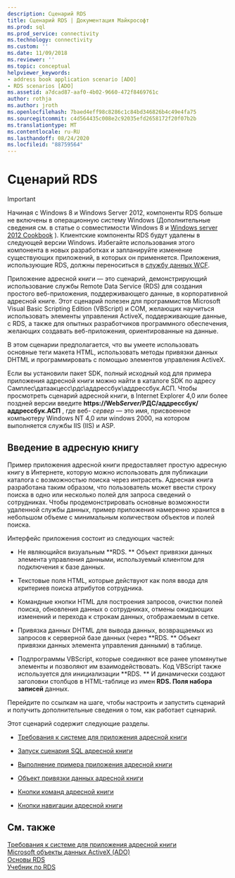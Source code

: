 ```yaml
---
description: Сценарий RDS
title: Сценарий RDS | Документация Майкрософт
ms.prod: sql
ms.prod_service: connectivity
ms.technology: connectivity
ms.custom: ''
ms.date: 11/09/2018
ms.reviewer: ''
ms.topic: conceptual
helpviewer_keywords:
- address book application scenario [ADO]
- RDS scenarios [ADO]
ms.assetid: a7dcad87-aaf0-4b02-9660-472f8469761c
author: rothja
ms.author: jroth
ms.openlocfilehash: 7baed4eff98c8286c1c84bd346826b4c49e4fa75
ms.sourcegitcommit: c4d564435c008e2c92035efd2658172f20f07b2b
ms.translationtype: MT
ms.contentlocale: ru-RU
ms.lasthandoff: 08/24/2020
ms.locfileid: "88759564"
---
```

# <a name="rds-scenario"></a>Сценарий RDS
> [!IMPORTANT]
>  Начиная с Windows 8 и Windows Server 2012, компоненты RDS больше не включены в операционную систему Windows (Дополнительные сведения см. в статье о совместимости Windows 8 и [Windows server 2012 Cookbook](https://www.microsoft.com/download/details.aspx?id=27416) ). Клиентские компоненты RDS будут удалены в следующей версии Windows. Избегайте использования этого компонента в новых разработках и запланируйте изменение существующих приложений, в которых он применяется. Приложения, использующие RDS, должны переноситься в [службу данных WCF](https://go.microsoft.com/fwlink/?LinkId=199565).  
  
 Приложение адресной книги — это сценарий, демонстрирующий использование службы Remote Data Service (RDS) для создания простого веб-приложения, поддерживающего данные, в корпоративной адресной книге. Этот сценарий полезен для программистов Microsoft Visual Basic Scripting Edition (VBScript) и COM, желающих научиться использовать элементы управления ActiveX, поддерживающие данные, с RDS, а также для опытных разработчиков программного обеспечения, желающих создавать веб-приложения, ориентированные на данные.  
  
 В этом сценарии предполагается, что вы умеете использовать основные теги макета HTML, использовать методы привязки данных DHTML и программировать с помощью элементов управления ActiveX.  
  
 Если вы установили пакет SDK, полный исходный код для примера приложения адресной книги можно найти в каталоге SDK по адресу Самплес\датаакцесс\рдс\аддрессбук\аддрессбук.АСП. Чтобы просмотреть сценарий адресной книги, в Internet Explorer 4,0 или более поздней версии введите **https://Web*Server*/РДС/аддрессбук/аддрессбук.АСП** , где веб- *сервер* — это имя, присвоенное компьютеру Windows NT 4,0 или windows 2000, на котором выполняется службы IIS (IIS) и ASP.  
  
## <a name="introduction-to-address-book"></a>Введение в адресную книгу  
 Пример приложения адресной книги предоставляет простую адресную книгу в Интернете, которую можно использовать для публикации каталога с возможностью поиска через интрасеть. Адресная книга разработана таким образом, что пользователь может ввести строку поиска в одно или несколько полей для запроса сведений о сотрудниках. Чтобы продемонстрировать основные возможности удаленной службы данных, пример приложения намеренно хранится в небольшом объеме с минимальным количеством объектов и полей поиска.  
  
 Интерфейс приложения состоит из следующих частей:  
  
-   Не являющийся визуальным **RDS. ** Объект привязки данных элемента управления данными, используемый клиентом для подключения к базе данных.  
  
-   Текстовые поля HTML, которые действуют как поля ввода для критериев поиска атрибутов сотрудника.  
  
-   Командные кнопки HTML для построения запросов, очистки полей поиска, обновления данных о сотрудниках, отмены ожидающих изменений и перехода к строкам данных, отображаемым в сетке.  
  
-   Привязка данных DHTML для вывода данных, возвращаемых из запросов к серверной базе данных (через **RDS. ** Объект привязки данных элемента управления данными) в таблице.  
  
-   Подпрограммы VBScript, которые соединяют все ранее упомянутые элементы и позволяют им взаимодействовать. Код VBScript также используется для инициализации **RDS. ** И динамически создают заголовки столбцов в HTML-таблице из имен **RDS. Поля набора записей** данных.  
  
 Перейдите по ссылкам на шаге, чтобы настроить и запустить сценарий и получить дополнительные сведения о том, как работает сценарий.  
  
 Этот сценарий содержит следующие разделы.  
  
-   [Требования к системе для приложения адресной книги](./system-requirements-for-the-address-book-application.md)  
  
-   [Запуск сценария SQL адресной книги](./running-the-address-book-sql-script.md)  
  
-   [Выполнение примера приложения адресной книги](./running-the-address-book-sample-application.md)  
  
-   [Объект привязки данных адресной книги](./address-book-data-binding-object.md)  
  
-   [Кнопки команд адресной книги](./address-book-command-buttons.md)  
  
-   [Кнопки навигации адресной книги](./address-book-navigation-buttons.md)  
  
## <a name="see-also"></a>См. также  
 [Требования к системе для приложения адресной книги](./system-requirements-for-the-address-book-application.md)   
 [Microsoft объекты данных ActiveX (ADO)](../../microsoft-activex-data-objects-ado.md)   
 [Основы RDS](./rds-fundamentals.md)   
 [Учебник по RDS](./rds-tutorial.md)